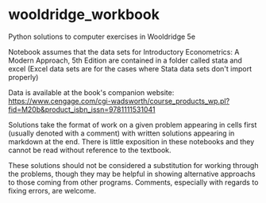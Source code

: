 # wooldridge_workbook
Python solutions to computer exercises in Wooldridge 5e

Notebook assumes that the data sets for Introductory Econometrics: A Modern Approach, 5th Edition are contained in a folder called stata and excel (Excel data sets are for the cases where Stata data sets don't import properly)

Data is available at the book's companion website: https://www.cengage.com/cgi-wadsworth/course_products_wp.pl?fid=M20b&product_isbn_issn=9781111531041

Solutions take the format of work on a given problem appearing in cells first (usually denoted with a comment) with written solutions appearing in markdown at the end. There is little exposition in these notebooks and they cannot be read without reference to the textbook.

These solutions should not be considered a substitution for working through the problems, though they may be helpful in showing alternative approachs to those coming from other programs. Comments, especially with regards to fixing errors, are welcome.